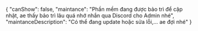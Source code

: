{
  "canShow": false,
  "maintance": "Phần mềm đang được bảo trì để cập nhật, ae thấy bảo trì lâu quá nhớ nhắn qua Discord cho Admin nhé",
  "maintanceDescription": "Có thể đang update hoặc sửa lỗi,... ae đợi nhé"
}
